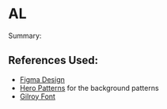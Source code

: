 # AL
Summary:


## References Used:
- [Figma Design](https://www.figma.com/file/vJslKKLyFWKkQ5xIO5Q4CG/Alt-(Copy)?type=design&node-id=1-242&mode=design&t=r6gChv5b7eiNVFkT-0)
- [Hero Patterns](https://heropatterns.com) for the background patterns
- [Gilroy Font](https://fontshub.pro/font/gilroy-download)
